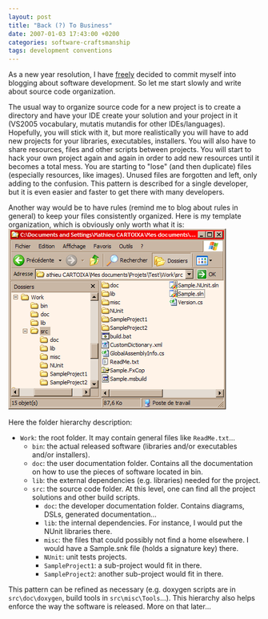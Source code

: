 ```yaml
---
layout: post
title: "Back (?) To Business"
date: 2007-01-03 17:43:00 +0200
categories: software-craftsmanship
tags: development conventions
---
```


As a new year resolution, I have [freely](http://www.nytimes.com/2007/01/02/science/02free.html?ex=157680000&amp;en=cd3dc) decided to commit myself into blogging about software development. So let me start slowly and write about source code organization.

The usual way to organize source code for a new project is to create a directory and have your IDE create your solution and your project in it (VS2005 vocabulary, mutatis mutandis for other IDEs/languages). Hopefully, you will stick with it, but more realistically you will have to add new projects for your libraries, executables, installers. You will also have to share resources, files and other scripts between projects. You will start to hack your own project again and again in order to add new resources until it becomes a total mess. You are starting to "lose" (and then duplicate) files (especially resources, like images). Unused files are forgotten and left, only adding to the confusion. This pattern is described for a single developer, but it is even easier and faster to get there with many developers.

Another way would be to have rules (remind me to blog about rules in general) to keep your files consistently organized. Here is my template organization, which is obviously only worth what it is:
![Sample source code organization](/assets/images/2007-01-03-organization.png)

Here the folder hierarchy description:
* `Work`: the root folder. It may contain general files like `ReadMe.txt`...
  * `bin`: the actual released software (libraries and/or executables and/or installers).
  * `doc`: the user documentation folder. Contains all the documentation on how to use the pieces of software located in bin.
  * `lib`: the external dependencies (e.g. libraries) needed for the project.
  * `src`: the source code folder. At this level, one can find all the project solutions and other build scripts.
    * `doc`: the developer documentation folder. Contains diagrams, DSLs, generated documentation...
    * `lib`: the internal dependencies. For instance, I would put the NUnit libraries there.
    * `misc`: the files that could possibly not find a home elsewhere. I would have a Sample.snk file (holds a signature key) there.
    * `NUnit`: unit tests projects.
    * `SampleProject1`: a sub-project would fit in there.
    * `SampleProject2`: another sub-project would fit in there.

This pattern can be refined as necessary (e.g. doxygen scripts are in `src\doc\doxygen`, build tools in `src\misc\Tools`...). This hierarchy also helps enforce the way the software is released. More on that later...